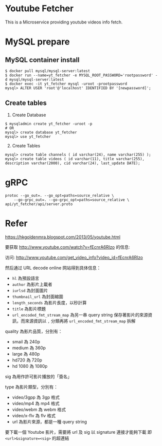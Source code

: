 # Youtube Fetcher

This is a Microservice providing youtube videos info fetch.

# MySQL prepare

## MySQL container install

```
$ docker pull mysql/mysql-server:latest
$ docker run --name=yt_fetcher -e MYSQL_ROOT_PASSWORD='rootpassword' -d mysql/mysql-server:latest
$ docker exec -it yt_fetcher mysql -uroot -prootpassword
mysql> ALTER USER 'root'@'localhost' IDENTIFIED BY '[newpassword]';
```

## Create tables

1. Create Database
```
$ mysqladmin create yt_fetcher -uroot -p
# OR
mysql> create database yt_fetcher
mysql> use yt_fetcher
```

2. Create Tables
```
mysql> create table channels ( id varchar(24), name varchar(255) );
mysql> create table videos ( id varchar(11), title varchar(255), description varchar(2000), cid varchar(24), last_update DATE);
```


# gRPC
```
protoc --go_out=. --go_opt=paths=source_relative \
    --go-grpc_out=. --go-grpc_opt=paths=source_relative \
api/yt_fetcher/api/server.proto
```

# Refer

https://hkgoldenmra.blogspot.com/2013/05/youtube.html

要获取 http://www.youtube.com/watch?v=fEcnrA6RIzo 的信息:

访问: http://www.youtube.com/get_video_info?video_id=fEcnrA6RIzo

然后通过 URL decode online 网站得到具体信息：

- `hl` 為預設語言  
- `author` 為影片上載者  
- `iurlsd` 為封面圖片  
- `thumbnail_url` 為封面縮圖  
- `length_seconds` 為影片長度，以秒計算  
- `title` 為影片標題  
- `url_encoded_fmt_stream_map` 為另一串 query string 保存著影片的來源資訊，而來源資訊以 `,` 分類再將 `url_encoded_fmt_stream_map` 拆解  

quality 為影片品質，分別有：  
- smail 為 240p  
- medium 為 360p  
- large 為 480p
- hd720 為 720p
- hd 1080 為 1080p

sig 為用作許可影片播放的「簽名」  

type 為影片類型，分別有：  

- video/3gpp 為 3gp 格式
- video/mp4 為 mp4 格式
- video/webm 為 webm 格式
- video/x-flv 為 flv 格式
- url 為影片來源，都是一種 query string

要下載一個 Youtube 影片，需要將 url 及 sig 以 signature 連接才能夠下載
即 `<url>&signature=<sig>` 的超連結
